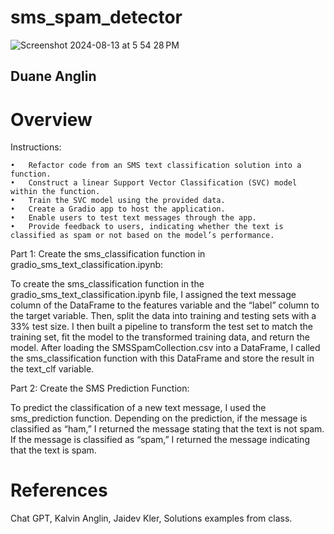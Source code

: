 # sms_spam_detector
![Screenshot 2024-08-13 at 5 54 28 PM](https://github.com/user-attachments/assets/ef8602f0-be9d-4e29-a555-6075ad93e033)

## Duane Anglin

# Overview
Instructions:

	•	Refactor code from an SMS text classification solution into a function.
	•	Construct a linear Support Vector Classification (SVC) model within the function.
	•	Train the SVC model using the provided data.
	•	Create a Gradio app to host the application.
	•	Enable users to test text messages through the app.
	•	Provide feedback to users, indicating whether the text is classified as spam or not based on the model’s performance.​

Part 1: Create the sms_classification function in gradio_sms_text_classification.ipynb:

To create the sms_classification function in the gradio_sms_text_classification.ipynb file, I assigned the text message column of the DataFrame to the features variable and the “label” column to the target variable. Then, split the data into training and testing sets with a 33% test size. I then built a pipeline to transform the test set to match the training set, fit the model to the transformed training data, and return the model. After loading the SMSSpamCollection.csv into a DataFrame, I called the sms_classification function with this DataFrame and store the result in the text_clf variable.

Part 2: Create the SMS Prediction Function:

To predict the classification of a new text message, I used the sms_prediction function. Depending on the prediction, if the message is classified as “ham,” I returned the message stating that the text is not spam. If the message is classified as “spam,” I returned the message indicating that the text is spam.

# References
Chat GPT, Kalvin Anglin, Jaidev Kler, Solutions examples from class.
